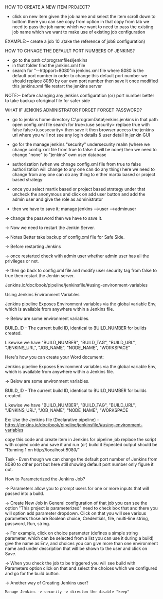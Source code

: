HOW TO CREATE A NEW ITEM PROJECT?

 * click on new item given the job name and select the item scroll down to bottom there you can see copy from option in that copy from tab we need to pass    the job name which we want to need to pass the existing job name which we want to make use of existing job configuration

EXAMPLE:~ create a job 10 .(take the reference of job8 configuration)


 HOW TO CHNAGE THE DEFAULT PORT NUMBERS OF JENKINS?

 * go to the path c:\programfiles\jenkins
 * in that folder find the jankins.xml file 
 * search for "--httpport=8080"in jenkins.xml file where 8080 is the default port number in order to change this default port number
   we should replace 8080 by our own port number then save it once modified this jenkins.xml file restart the jenkins server

 NOTE:~ before changing any jenkins configuration (or) port number better to take backup oforiginal file for safer side


 WHAT IF JENKINS ADMINISTRATOR FORGET FORGET PASSWORD?  
 
 * go to jenkins home directory C:\programData\jenkins\.jenkins in that path open config.xml file search for <use secirity> true</use security> replace true    with false <use security>false<\usesecurity> then save it then browser access the jenkins url where you will not see any login details & user detail in    jenkin GUI

 * go for the manage jenkins "security" undersecurity realm (where we change config.xml file from true to false it will be none) then we need to change    "none" to "jenkins" own user database 

 * authorization (when we chnage config.xml file from true to false authorization will change to any one can do any thing) here we need to change from any    one can do any thing to either martix based or project based strategy

 * once you select martix based or project based strategy under that uncheck the anonymous and click on add user button and add the admin user and give the    role  as administrator

 * then we have to save it;    manage jenkins -->user -->adminuser



 -> change the password then we have to save it.
 
 -> Now we need to restart the Jenkin Server.
 
 -> Notes Better take backup of config.xml file for Safe Side.
 
 -> Before restarting Jenkins
 
 -> once restarted check with admin user whether admin user has all the privileges or not.
 
 -> then go back to config.xml file and modify user security tag from false to true then restart the Jenkin server.
 
 Jenkins.io/doc/book/pipeline/jenkinsfile/#using-environment-variables

 Using Jenkins Environment Variables
 
 Jenkins pipeline Exposes Environment variables via the global variable Env, which is available from anywhere within a Jenkins file.
 
 -> Below are some environment variables.
 
 BUILD_ID - The current build ID, identical to BUILD_NUMBER for builds created.
 
 Likewise we have "BUILD_NUMBER", "BUILD_TAG", "BUILD_URL", "JENKINS_URL", "JOB_NAME", "NODE_NAME", "WORKSPACE"
 
 Here's how you can create your Word document:


 
 Jenkins pipeline Exposes Environment variables via the global variable Env, which is available from anywhere within a Jenkins file.
 
 -> Below are some environment variables.
 
 BUILD_ID - The current build ID, identical to BUILD_NUMBER for builds created.
 
 Likewise we have "BUILD_NUMBER", "BUILD_TAG", "BUILD_URL", "JENKINS_URL", "JOB_NAME", "NODE_NAME", "WORKSPACE





 Ex: Use the Jenkins file (Declarative pipeline) - https://jenkins.io/doc/book/pipeline/jenkinsfile/#using-environment-variables
 
 copy this code and create item in Jenkins for pipeline job replace the script with copied code and save it and run (or) build it Expected output should be   "Running 1 on http://localhost:8080/"
 
 Task - Even though we can change the default port number of Jenkins from 8080 to other port but here still showing default port number only figure it out.
 
 How to Parameterized the Jenkins Job?
 
 -> Parameters allow you to prompt users for one or more inputs that will passed into a build.
 
 -> Create New Job in General configuration of that job you can see the option "This project is parameterized" need to check box that and there you will         option add parameter dropdown. Click on that you will see various parameters those are Boolean choice, Credentials, file, multi-line string, password,       Run, string.
 

 -> For example, click on choice parameter (defines a simple string parameter, which can be selected from a list you can use it during a build) give the     name as Env, and choices you can give more than one environment name and under description that will be shown to the user and click on Save.
 
 -> When you check the job to be triggered you will see build with Parameters option click on that and select the choices which we configured and go for the     build button.
 
 -> Another way of Creating Jenkins user?
 
    Manage Jenkins -> security -> directon the disable "keep"
